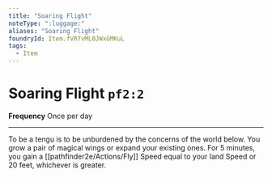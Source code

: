 ```yaml
---
title: "Soaring Flight"
noteType: ":luggage:"
aliases: "Soaring Flight"
foundryId: Item.fVR7vML0JWxGMKuL
tags:
  - Item
---
```


# Soaring Flight `pf2:2`

**Frequency** Once per day

* * *

To be a tengu is to be unburdened by the concerns of the world below. You grow a pair of magical wings or expand your existing ones. For 5 minutes, you gain a [[pathfinder2e/Actions/Fly]] Speed equal to your land Speed or 20 feet, whichever is greater.
